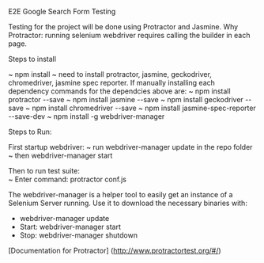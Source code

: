 E2E Google Search Form Testing

Testing for the project will be done using Protractor and Jasmine. 
Why Protractor: running selenium webdriver requires calling the builder in each page.

Steps to install

 ~ npm install
 ~ need to install protractor, jasmine, geckodriver, chromedriver, jasmine spec reporter. If manually installing each dependency
 		commands for the dependcies above are: 
 			~ npm install protractor --save
 			~ npm install jasmine --save
 			~ npm install geckodriver --save
 			~ npm install chromedriver --save
 			~ npm install jasmine-spec-reporter --save-dev
 			~ npm install -g webdriver-manager

Steps to Run: 

First startup webdriver: 
	~ run webdriver-manager update in the repo folder
	~ then webdriver-manager start

Then to run test suite: 	
    ~ Enter command: protractor conf.js


The webdriver-manager is a helper tool to easily get an instance of a Selenium Server running. Use it to download the necessary binaries with:
* webdriver-manager update
* Start:  webdriver-manager start
* Stop: webdriver-manager shutdown 

[Documentation for Protractor] (http://www.protractortest.org/#/)
